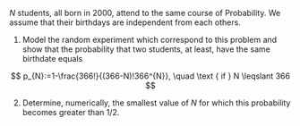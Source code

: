 $N$ students, all born in 2000, attend to the same course of Probability. We assume that their birthdays are independent from each others.

1. Model the random experiment which correspond to this problem and show that the probability that two students, at least, have the same birthdate equals

$$
p_{N}:=1-\frac{366!}{(366-N)!366^{N}}, \quad \text { if } N \leqslant 366
$$

2. Determine, numerically, the smallest value of $N$ for which this probability becomes greater than $1 / 2$.
